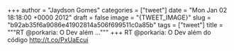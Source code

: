 
+++
author = "Jaydson Gomes"
categories = ["tweet"]
date = "Mon Jan 02 18:18:00 +0000 2012"
draft = false
image = "{TWEET_IMAGE}"
slug = "b92ab35f6a9086e41902814a506f699511c0a85b"
tags = ["tweet"]
title = """RT @porkaria: O Dev além ..."""
+++
RT @porkaria: O Dev além do código http://t.co/PxUaEcui
